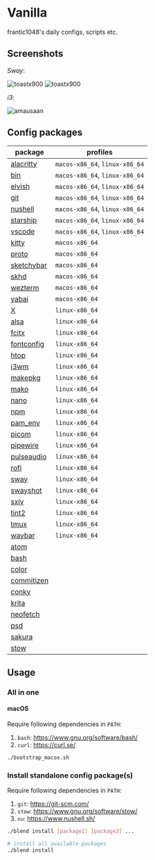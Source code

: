 # Vanilla

frantic1048's daily configs, scripts etc.

## Screenshots

_Sway_:

![toastx900](screenshots/toastx900_2021-07-30_13-00.png)
![toastx900](screenshots/toastx900_2021-07-30_13-14.png)

_i3_:

![amausaan](screenshots/amausaan_2022-04-05-232523.png)

## Config packages

| package                             | profiles                       |
| ----------------------------------- | ------------------------------ |
| [alacritty](alacritty)              | `macos-x86_64`, `linux-x86_64` |
| [bin](bin/bin)                      | `macos-x86_64`, `linux-x86_64` |
| [elvish](elvish/elvish)             | `macos-x86_64`, `linux-x86_64` |
| [git](git/git)                      | `macos-x86_64`, `linux-x86_64` |
| [nushell](nushell/nushell)          | `macos-x86_64`, `linux-x86_64` |
| [starship](starship)                | `macos-x86_64`, `linux-x86_64` |
| [vscode](vscode/User)               | `macos-x86_64`, `linux-x86_64` |
| [kitty](kitty/kitty)                | `macos-x86_64`                 |
| [proto](proto)                      | `macos-x86_64`                 |
| [sketchybar](sketchybar/sketchybar) | `macos-x86_64`                 |
| [skhd](skhd/skhd)                   | `macos-x86_64`                 |
| [wezterm](wezterm)                  | `macos-x86_64`                 |
| [yabai](yabai/yabai)                | `macos-x86_64`                 |
| [X](X)                              | `linux-x86_64`                 |
| [alsa](alsa)                        | `linux-x86_64`                 |
| [fcitx](fcitx/fcitx)                | `linux-x86_64`                 |
| [fontconfig](fontconfig/fontconfig) | `linux-x86_64`                 |
| [htop](htop/htop)                   | `linux-x86_64`                 |
| [i3wm](i3wm/i3)                     | `linux-x86_64`                 |
| [makepkg](makepkg)                  | `linux-x86_64`                 |
| [mako](mako/mako)                   | `linux-x86_64`                 |
| [nano](nano/nano)                   | `linux-x86_64`                 |
| [npm](npm)                          | `linux-x86_64`                 |
| [pam_env](pam_env)                  | `linux-x86_64`                 |
| [picom](picom/picom)                | `linux-x86_64`                 |
| [pipewire](pipewire/pipewire)       | `linux-x86_64`                 |
| [pulseaudio](pulseaudio/pulse)      | `linux-x86_64`                 |
| [rofi](rofi/rofi)                   | `linux-x86_64`                 |
| [sway](sway/sway)                   | `linux-x86_64`                 |
| [swayshot](swayshot)                | `linux-x86_64`                 |
| [sxiv](sxiv/sxiv/exec)              | `linux-x86_64`                 |
| [tint2](tint2/tint2)                | `linux-x86_64`                 |
| [tmux](tmux)                        | `linux-x86_64`                 |
| [waybar](waybar/waybar)             | `linux-x86_64`                 |
| [atom](atom)                        |                                |
| [bash](bash)                        |                                |
| [color](color)                      |                                |
| [commitizen](commitizen)            |                                |
| [conky](conky)                      |                                |
| [krita](krita)                      |                                |
| [neofetch](neofetch)                |                                |
| [psd](psd)                          |                                |
| [sakura](sakura)                    |                                |
| [stow](stow)                        |                                |

## Usage

### All in one

#### macOS

Require following dependencies in `PATH`:

1. `bash`: https://www.gnu.org/software/bash/
2. `curl`: https://curl.se/

```sh
./bootstrap_macos.sh
```

### Install standalone config package(s)

Require following dependencies in `PATH`:

1. `git`: https://git-scm.com/
2. `stow`: https://www.gnu.org/software/stow/
3. `nu`: https://www.nushell.sh/

```sh
./blend install [package1] [package2] ...

# install all available packages
./blend install
```
